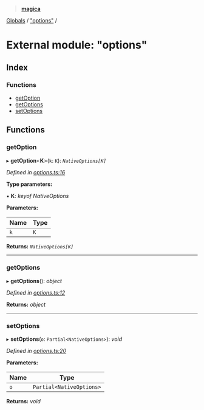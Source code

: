 > **[magica](../README.md)**

[Globals](../README.md) / ["options"](_options_.md) /

# External module: "options"

## Index

### Functions

* [getOption](_options_.md#getoption)
* [getOptions](_options_.md#getoptions)
* [setOptions](_options_.md#setoptions)

## Functions

###  getOption

▸ **getOption**<**K**>(`k`: `K`): *`NativeOptions[K]`*

*Defined in [options.ts:16](https://github.com/cancerberoSgx/magica/blob/94e3b58/src/options.ts#L16)*

**Type parameters:**

▪ **K**: *keyof NativeOptions*

**Parameters:**

Name | Type |
------ | ------ |
`k` | `K` |

**Returns:** *`NativeOptions[K]`*

___

###  getOptions

▸ **getOptions**(): *object*

*Defined in [options.ts:12](https://github.com/cancerberoSgx/magica/blob/94e3b58/src/options.ts#L12)*

**Returns:** *object*

___

###  setOptions

▸ **setOptions**(`o`: `Partial<NativeOptions>`): *void*

*Defined in [options.ts:20](https://github.com/cancerberoSgx/magica/blob/94e3b58/src/options.ts#L20)*

**Parameters:**

Name | Type |
------ | ------ |
`o` | `Partial<NativeOptions>` |

**Returns:** *void*